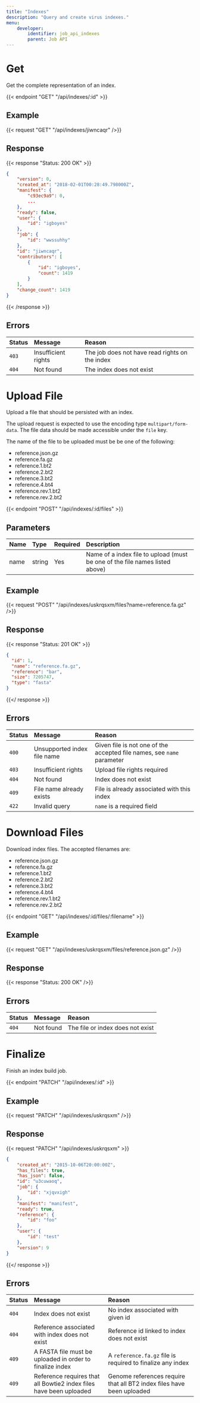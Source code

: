 ```yaml
---
title: "Indexes"
description: "Query and create virus indexes."
menu:
    developer:
        identifier: job_api_indexes
        parent: Job API
---
```


# Get

Get the complete representation of an index.

{{< endpoint "GET" "/api/indexes/:id" >}}

## Example

{{< request "GET" "/api/indexes/jiwncaqr" />}}

## Response

{{< response "Status: 200 OK" >}}

```json
{
	"version": 0,
	"created_at": "2018-02-01T00:28:49.798000Z",
	"manifest": {
		"c93ec9a9": 0,
        ...
	},
	"ready": false,
	"user": {
		"id": "igboyes"
	},
	"job": {
		"id": "wwssuhhy"
	},
	"id": "jiwncaqr",
	"contributors": [
		{
			"id": "igboyes",
			"count": 1419
		}
	],
	"change_count": 1419
}
```

{{< /response >}}

## Errors

| Status | Message             | Reason                                         |
| :----- | :------------------ | :--------------------------------------------- |
| `403`  | Insufficient rights | The job does not have read rights on the index |
| `404`  | Not found           | The index does not exist                       |

# Upload File

Upload a file that should be persisted with an index.

The upload request is expected to use the encoding type `multipart/form-data`. The file data should be made accessible under the `file` key.

The name of the file to be uploaded must be be one of the following:
- reference.json.gz
- reference.fa.gz
- reference.1.bt2
- reference.2.bt2
- reference.3.bt2
- reference.4.bt4
- reference.rev.1.bt2
- reference.rev.2.bt2

{{< endpoint "POST" "/api/indexes/:id/files" >}}

## Parameters

| Name   | Type   | Required  | Description                                                                |
| :---   | :----- | :-------- | :------------------------------------------------------------------------- |
| name   | string | Yes       | Name of a index file to upload (must be one of the file names listed above)|

## Example

{{< request "POST" "/api/indexes/uskrqsxm/files?name=reference.fa.gz" />}}

## Response

{{< response "Status: 201 OK" >}}
```json
{
  "id": 1,
  "name": "reference.fa.gz",
  "reference": "bar",
  "size": 7205747,
  "type": "fasta"
}
```
{{</ response >}}

## Errors

| Status | Message                     | Reason                                                                 |
| :----- | :-------------------------- | :--------------------------------------------------------------------- |
| `400`  | Unsupported index file name | Given file is not one of the accepted file names, see `name` parameter |
| `403`  | Insufficient rights         | Upload file rights required                                            |
| `404`  | Not found                   | Index does not exist                                                   |
| `409`  | File name already exists    | File is already associated with this index                             |
| `422`  | Invalid query               | `name` is a required field

# Download Files

Download index files. The accepted filenames are:

- reference.json.gz
- reference.fa.gz
- reference.1.bt2
- reference.2.bt2
- reference.3.bt2
- reference.4.bt4
- reference.rev.1.bt2
- reference.rev.2.bt2

{{< endpoint "GET" "/api/indexes/:id/files/:filename" >}}

## Example

{{< request "GET" "/api/indexes/uskrqsxm/files/reference.json.gz" />}}

## Response

{{< response "Status: 200 OK" />}}

## Errors

| Status | Message                     | Reason                                                                 |
| :----- | :-------------------------- | :--------------------------------------------------------------------- |
| `404`  | Not found                   | The file or index does not exist                                       |


# Finalize

Finish an index build job.

{{< endpoint "PATCH" "/api/indexes/:id" >}}

## Example

{{< request "PATCH" "/api/indexes/uskrqsxm" />}}

## Response

{{< request "PATCH" "/api/indexes/uskrqsxm" >}}
```json
{
    "created_at": "2015-10-06T20:00:00Z",
    "has_files": true,
    "has_json": false,
    "id": "u3cuwaoq",
    "job": {
        "id": "xjqvxigh"
    },
    "manifest": "manifest",
    "ready": true,
    "reference": {
        "id": "foo"
    },
    "user": {
        "id": "test"
    },
    "version": 9
}
```
{{</ response >}}

## Errors
| Status | Message                                                             | Reason                                                                |
| :----- | :-------------------------------------------------------------------| :---------------------------------------------------------------------|
| `404`  | Index does not exist                                                | No index associated with given id                                     |
| `404`  | Reference associated with index does not exist                      | Reference id linked to index does not exist                           |
| `409`  | A FASTA file must be uploaded in order to finalize index            | A `reference.fa.gz` file is required to finalize any index            |
| `409`  | Reference requires that all Bowtie2 index files have been uploaded  | Genome references require that all BT2 index files have been uploaded |